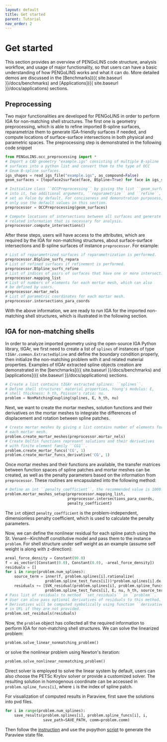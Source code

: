```yaml
---
layout: default
title: Get started
parent: Tutorial
nav_order: 2
---
```


# Get started

This section provides an overview of PENGoLINS code structure, analysis workflow, and usage of major functionality, so that users can have a basic understanding of how PENGoLINS works and what it can do. More detailed demos are discussed in the [Benchmarks]({{ site.baseurl }}/docs/benchmarks) and [Applications]({{ site.baseurl }}/docs/applications) sections.

## Preprocessing
Two major functionalities are developed for PENGoLINS in order to perform IGA for non-matching shell structures. The first one is geometry preprocessing, which is able to refine imported B-spline surfaces, reparametrize them to generate IGA-friendly surfaces if needed, and compute locations of surface-surface intersections in both physical and parametric spaces. The preprocessing step is demonstrated in the following code snippet
```python
from PENGoLINS.occ_preprocessing import *
# Import a CAD geometry "example.igs" consisting of multiple B-spline 
# surfaces into a python list and convert them to the type of OCC 
# Geom B-spline surfaces.
igs_shapes = read_igs_file("example.igs", as_compound=False)
geom_surfaces = [topoface2surface(face, BSpline=True) for face in igs_shapes]

# Initialize class ``OCCPreprocessing`` by giving the list ``geom_surfaces``
# into it, two additional arguments, ``reparametrize`` and ``refine``, are 
# set as False by default. For conciseness and demonstration purposess, we 
# only use the default values in this section.
preprocessor = OCCPreprocessing(geom_surfaces)

# Compute locations of intersections between all surfaces and generate 
# related information that is necessary for analysis.
preprocessor.compute_intersections()
```

After these steps, users will have access to the attributes, which are required by the IGA for non-matching structures, about surface-surface intersections and B-spline surfaces of instance `preprocessor`. For example:
```python
# List of reparametrized surfaces if reparametrization is performed.
preprocessor.BSpline_surfs_repara
# List of refined surfaces if refinement is performed.
preprocessor.BSpline_surfs_refine
# List of indices of pairs of surfaces that have one or more intersections.
preprocessor.mapping_list
# List of numbers of elements for each mortar mesh, which can also 
# be defined by users.
preprocessor.mortar_nels
# List of parametric coordinates for each mortar mesh.
preprocessor.intersections_para_coords
```

With the above information, we are ready to run IGA for the imported non-matching shell structures, which is illustrated in the following section.


## IGA for non-matching shells

In order to analyze imported geometry using the open-source IGA Python library, tIGAr, we first need to create a list of ``splines`` of instances of type ``tIGAr.common.ExtractedSpline`` and define the boundary condition properly, then initialize the non-matching problem with it and related material properties. Examples of tIGAr extracted spline objects creation are demonstrated in the [benchmarks]({{ site.baseurl }}/docs/benchmarks) and [applications]({{ site.baseurl }}/docs/applications) sections.
```python
# Create a list contains tIGAr extracted splines: ``splines``.
# Define shell structures' material properties, Young's modulus: E, 
# shell thickness: h_th, Poisson's ratio: nu.
problem = NonMatchingCoupling(splines, E, h_th, nu)
```
Next, we want to create the mortar meshes, solution functions and their derivatives on the mortar meshes to integrate the differences of displacement and rotation between spline patches.
```python
# Create mortar meshes by giving a list contains number of elements for 
# each mortar mesh.
problem.create_mortar_meshes(preprocessor.mortar_nels)
# Create Dolfin functions represent solutions and their derivatives
# with finite element family ``CG1``.
problem.create_mortar_funcs('CG', 1)
problem.create_mortar_funcs_derivative('CG', 1)
```
Once mortar meshes and their functions are available, the transfer matrices between function spaces of spline patches and mortar meshes can be created, as well as the penalty parameters based on the information from ``preprocessor``. These routines are encapsulated into the following method:
```python
# Define an int ``penalty_coefficient``, the recommended value is 1000.
problem.mortar_meshes_setup(preprocessor.mapping_list,
                            preprocessor.intersections_para_coords,
                            penalty_coefficient)
```
The ``int`` object ``penalty_coefficient`` is the problem-independent, dimensionless penalty coefficient, which is used to calculate the penalty parameters.

Now, we can define the nonlinear residual for each spline patch using the St. Venant--Kirchhoff constitutive model and pass them to the instance ``problem``. For shell structure under self weight as an example (assume self weight is along with z-direction):
```python
areal_force_density = Constant(90.0)
f = as_vector([Constant(0.0), Constant(0.0), -areal_force_density])
residuals = []
for i in range(problem.num_splines):
    source_term = inner(f, problem.splines[i].rationalize(
                  problem.spline_test_funcs[i]))*problem.splines[i].dx
    residuals += [SVK_residual(problem.splines[i], problem.spline_funcs[i], 
                  problem.spline_test_funcs[i], E, nu, h_th, source_term)]
# Pass list of residuals to method ``set_residuals`` in ``problem``. 
# User can also pass optional derivatives of residuals to this method. 
# Derivatives will be computed symbolically using function ``derivative`` 
# in UFL if they are not provided.
problem.set_residuals(residuals)
```
Now, the ``problem`` object has collected all the required information to perform IGA for non-matching shell structures. We can solve the linearized problem:
```python
problem.solve_linear_nonmatching_problem()
```
or solve the nonlinear problem using Newton's iteration:
```python
problem.solve_nonlinear_nonmatching_problem()
```
Direct solver is employed to solve the linear system by default, users can also choose the PETSc Krylov solver or provide a customized solver. The resulting solution in homogenous coordinate can be accessed in ``problem.spline_funcs[i]``, where ``i`` is the index of spline patch.

For visualization of computed results in Paraview, first save the solutions into pvd files.
```python
for i in range(problem.num_splines):
    save_results(problem.splines[i], problem.spline_funcs[i], i, 
                 save_path=SAVE_PATH, comm=problem.comm)
```
Then follow the [instruction](https://github.com/hanzhao2020/PENGoLINS/tree/main/visualization) and use the pvpython [script](https://github.com/hanzhao2020/PENGoLINS/blob/main/visualization/view_results.py) to generate the Paraview state file.